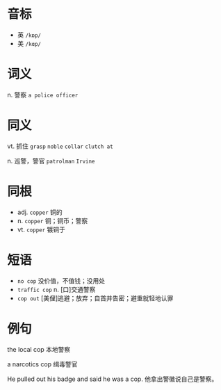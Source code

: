 # 音标

- 英 `/kɒp/`
- 美 `/kɑp/`

# 词义

n. 警察
`a police officer`

# 同义

vt. 抓住
`grasp` `noble` `collar` `clutch at`

n. 巡警，警官
`patrolman` `Irvine`

# 同根

- adj. `copper` 铜的
- n. `copper` 铜；铜币；警察
- vt. `copper` 镀铜于

# 短语

- `no cop` 没价值，不值钱；没用处
- `traffic cop` n. [口]交通警察
- `cop out` [美俚]逃避；放弃；自首并告密；避重就轻地认罪

# 例句

the local cop
本地警察

a narcotics cop
缉毒警官

He pulled out his badge and said he was a cop.
他拿出警徽说自己是警察。



